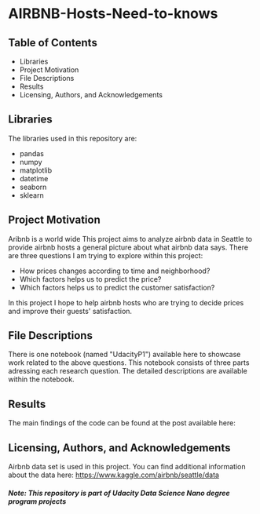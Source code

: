 # AIRBNB-Hosts-Need-to-knows

## Table of Contents
* Libraries
* Project Motivation
* File Descriptions
* Results
* Licensing, Authors, and Acknowledgements

## Libraries
The libraries used in this repository are:
* pandas
* numpy
* matplotlib
* datetime
* seaborn
* sklearn

## Project Motivation
Aribnb is a world wide 
This project aims to analyze airbnb data in Seattle to provide airbnb hosts a general picture about what airbnb data says. There are three questions I am trying to explore within this project:

* How prices changes according to time and neighborhood?
* Which factors helps us to predict the price?
* Which factors helps us to predict the customer satisfaction?

In this project I hope to help airbnb hosts who are trying to decide prices and improve their guests' satisfaction.

## File Descriptions
There is one notebook (named "UdacityP1") available here to showcase work related to the above questions. This notebook consists of three parts adressing each research question. The detailed descriptions are available within the notebook.
## Results
The main findings of the code can be found at the post available here: 

## Licensing, Authors, and Acknowledgements
Airbnb data set is used in this project. You can find additional information about the data here: https://www.kaggle.com/airbnb/seattle/data
##### Note: This repository is part of Udacity Data Science Nano degree program projects
